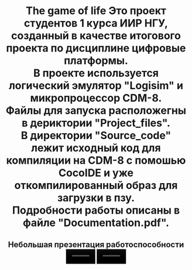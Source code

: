 <h1 align="center">The game of life</a> 
Это проект студентов 1 курса ИИР НГУ, созданный в качестве итогового проекта по дисциплине цифровые платформы. <br>
В проекте используется логический эмулятор "Logisim" и микропроцессор CDM-8. <br>
Файлы для запуска расположегны в дериктории "Project_files". <br>
В директории "Source_code" лежит исходный код для компиляции на CDM-8 с помошью CocoIDE и уже откомпилированный образ для загрузки в пзу. <br>
Подробности работы описаны в файле "Documentation.pdf". <br>
<h2 align="center">Небольшая презентация работоспособности</a> <br>
<video height="40px" preload="auto" loop autoplay src="https://github.com/shaman1641q/The_game_of_life-cdm8-2023-22934/blob/main/Presentation/Logisim_main_iz_proekt2_2023-05-17_20-26-03_1.gif"></video>
<video height="40px" preload="auto" loop autoplay src="https://github.com/shaman1641q/The_game_of_life-cdm8-2023-22934/blob/main/Presentation\Logisim_main_iz_proekt2_2023-05-18_18-49-00.gif"></video>
